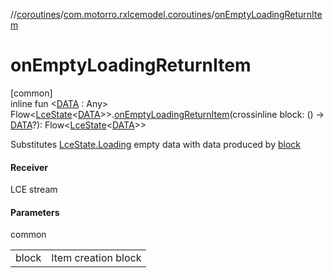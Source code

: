 //[coroutines](../../index.md)/[com.motorro.rxlcemodel.coroutines](index.md)/[onEmptyLoadingReturnItem](on-empty-loading-return-item.md)

# onEmptyLoadingReturnItem

[common]\
inline fun &lt;[DATA](on-empty-loading-return-item.md) : Any&gt; Flow&lt;[LceState](../../../lce/lce/com.motorro.rxlcemodel.lce/-lce-state/index.md)&lt;[DATA](on-empty-loading-return-item.md)&gt;&gt;.[onEmptyLoadingReturnItem](on-empty-loading-return-item.md)(crossinline block: () -&gt; [DATA](on-empty-loading-return-item.md)?): Flow&lt;[LceState](../../../lce/lce/com.motorro.rxlcemodel.lce/-lce-state/index.md)&lt;[DATA](on-empty-loading-return-item.md)&gt;&gt;

Substitutes [LceState.Loading](../../../lce/lce/com.motorro.rxlcemodel.lce/-lce-state/-loading/index.md) empty data with data produced by [block](on-empty-loading-return-item.md)

#### Receiver

LCE stream

#### Parameters

common

| | |
|---|---|
| block | Item creation block |
